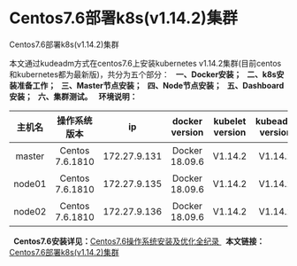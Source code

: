 # Centos7.6部署k8s(v1.14.2)集群
Centos7.6部署k8s(v1.14.2)集群

本文通过kudeadm方式在centos7.6上安装kubernetes v1.14.2集群(目前centos和kubernetes都为最新版)，共分为五个部分：
&nbsp; 
**一、Docker安装；
&nbsp; 
二、k8s安装准备工作；
&nbsp; 
三、Master节点安装；
&nbsp; 
四、Node节点安装；
&nbsp; 
五、Dashboard安装；
&nbsp; 
六、集群测试。**
&nbsp; 
**环境说明：**

| 主机名 | 操作系统版本 | ip | docker version | kubelet version | kubeadm version | kubectl version | flannel version | 备注 |
| :------: | :------:  | :------: | :------: | :------: | :------: | :------: | :------: | :------: |
| master | Centos 7.6.1810 | 172.27.9.131 |Docker 18.09.6 | V1.14.2 | V1.14.2 | V1.14.2 | V0.11.0 | master主机 |
| node01 | Centos 7.6.1810 | 172.27.9.135 |Docker 18.09.6 | V1.14.2 | V1.14.2 | V1.14.2 | V0.11.0 | node节点 |
| node02 | Centos 7.6.1810 | 172.27.9.136 |Docker 18.09.6 | V1.14.2 | V1.14.2 | V1.14.2 | V0.11.0 | node节点 |
&nbsp; 
**Centos7.6安装详见：**[Centos7.6操作系统安装及优化全纪录 ](https://blog.51cto.com/3241766/2398136)
&nbsp; 
**本文链接：**[Centos7.6部署k8s(v1.14.2)集群 ](https://blog.51cto.com/3241766/2405624)
